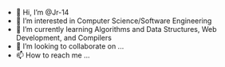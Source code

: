 - 👋 Hi, I’m @Jr-14
- 👀 I’m interested in Computer Science/Software Engineering
- 🌱 I’m currently learning Algorithms and Data Structures, Web Development, and Compilers
- 💞️ I’m looking to collaborate on ...
- 📫 How to reach me ...

<!---
Jr-14/Jr-14 is a ✨ special ✨ repository because its `README.md` (this file) appears on your GitHub profile.
You can click the Preview link to take a look at your changes.
--->
